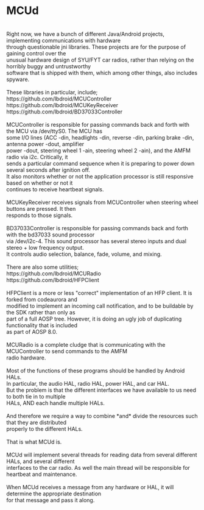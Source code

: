 # MCUd
<br>
Right now, we have a bunch of different Java/Android projects, implementing communications with hardware<br>
through questionable jni libraries. These projects are for the purpose of gaining control over the<br>
unusual hardware design of SYU/FYT car radios, rather than relying on the horribly buggy and untrustworthy<br>
software that is shipped with them, which among other things, also includes spyware.<br>
<br>
These libraries in particular, include;<br>
https://github.com/lbdroid/MCUController<br>
https://github.com/lbdroid/MCUKeyReceiver<br>
https://github.com/lbdroid/BD37033Controller<br>
<br>
MCUController is responsible for passing commands back and forth with the MCU via /dev/ttyS0. The MCU has<br>
some I/O lines (ACC -din, headlights -din, reverse -din, parking brake -din, antenna power -dout, amplifier<br>
power -dout, steering wheel 1 -ain, steering wheel 2 -ain), and the AMFM radio via i2c. Critically, it<br>
sends a particular command sequence when it is preparing to power down several seconds after ignition off.<br>
It also monitors whether or not the application processor is still responsive based on whether or not it<br>
continues to receive heartbeat signals.<br>
<br>
MCUKeyReceiver receives signals from MCUController when steering wheel buttons are pressed. It then<br>
responds to those signals.<br>
<br>
BD37033Controller is responsible for passing commands back and forth with the bd37033 sound processor<br>
via /dev/i2c-4. This sound processor has several stereo inputs and dual stereo + low frequency output.<br>
It controls audio selection, balance, fade, volume, and mixing.<br>
<br>
There are also some utilities;<br>
https://github.com/lbdroid/MCURadio<br>
https://github.com/lbdroid/HFPClient<br>
<br>
HFPClient is a more or less "correct" implementation of an HFP client. It is forked from codeaurora and<br>
modified to implement an incoming call notification, and to be buildable by the SDK rather than only as<br>
part of a full AOSP tree. However, it is doing an ugly job of duplicating functionality that is included<br>
as part of AOSP 8.0.<br>
<br>
MCURadio is a complete cludge that is communicating with the MCUController to send commands to the AMFM<br>
radio hardware.<br>
<br>
Most of the functions of these programs should be handled by Android HALs.<br>
In particular, the audio HAL, radio HAL, power HAL, and car HAL.<br>
But the problem is that the different interfaces we have available to us need to both tie in to multiple<br>
HALs, AND each handle multiple HALs.<br>
<br>
And therefore we require a way to combine *and* divide the resources such that they are distributed<br>
properly to the different HALs.<br>
<br>
That is what MCUd is.<br>
<br>
MCUd will implement several threads for reading data from several different HALs, and several different<br>
interfaces to the car radio. As well the main thread will be responsible for heartbeat and maintenance.<br>
<br>
When MCUd receives a message from any hardware or HAL, it will determine the appropriate destination<br>
for that message and pass it along.<br>
